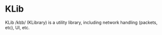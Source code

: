 # KLib

KLib /klɪb/ (KLibrary) is a utility library, including network handling (packets, etc), UI, etc.
